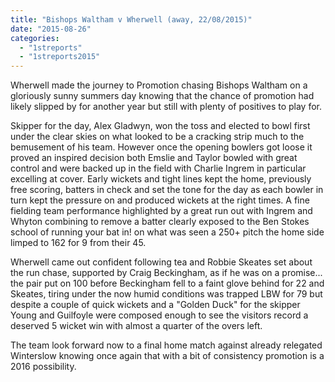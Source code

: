 ```yaml
---
title: "Bishops Waltham v Wherwell (away, 22/08/2015)"
date: "2015-08-26"
categories: 
  - "1streports"
  - "1streports2015"
---
```


Wherwell made the journey to Promotion chasing Bishops Waltham on a gloriously sunny summers day knowing that the chance of promotion had likely slipped by for another year but still with plenty of positives to play for.

Skipper for the day, Alex Gladwyn, won the toss and elected to bowl first under the clear skies on what looked to be a cracking strip much to the bemusement of his team. However once the opening bowlers got loose it proved an inspired decision both Emslie and Taylor bowled with great control and were backed up in the field with Charlie Ingrem in particular excelling at cover. Early wickets and tight lines kept the home, previously free scoring, batters in check and set the tone for the day as each bowler in turn kept the pressure on and produced wickets at the right times. A fine fielding team performance highlighted by a great run out with Ingrem and Whyton combining to remove a batter clearly exposed to the Ben Stokes school of running your bat in! on what was seen a 250+ pitch the home side limped to 162 for 9 from their 45.

Wherwell came out confident following tea and Robbie Skeates set about the run chase, supported by Craig Beckingham, as if he was on a promise... the pair put on 100 before Beckingham fell to a faint glove behind for 22 and Skeates, tiring under the now humid conditions was trapped LBW for 79 but despite a couple of quick wickets and a "Golden Duck" for the skipper Young and Guilfoyle were composed enough to see the visitors record a deserved 5 wicket win with almost a quarter of the overs left.

The team look forward now to a final home match against already relegated Winterslow knowing once again that with a bit of consistency promotion is a 2016 possibility.
